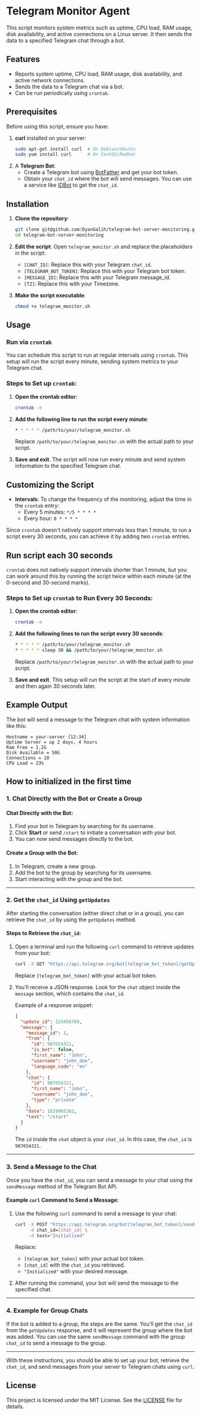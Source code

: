 # Telegram Monitor Agent

This script monitors system metrics such as uptime, CPU load, RAM usage, disk availability, and active connections on a Linux server. It then sends the data to a specified Telegram chat through a bot.

## Features
- Reports system uptime, CPU load, RAM usage, disk availability, and active network connections.
- Sends the data to a Telegram chat via a bot.
- Can be run periodically using `crontab`.

## Prerequisites

Before using this script, ensure you have:
1. **curl** installed on your server:
   ```bash
   sudo apt-get install curl  # On Debian/Ubuntu
   sudo yum install curl      # On CentOS/RedHat
   ```
2. A **Telegram Bot**:
    - Create a Telegram bot using [BotFather](https://core.telegram.org/bots#botfather) and get your bot token.
    - Obtain your `chat_id` where the bot will send messages. You can use a service like [IDBot](https://telegram.me/myidbot) to get the `chat_id`.

## Installation

1. **Clone the repository**:
   ```bash
   git clone git@github.com:DyanGalih/telegram-bot-server-monitoring.git
   cd telegram-bot-server-monitoring
   ```

2. **Edit the script**:
   Open `telegram_monitor.sh` and replace the placeholders in the script:
    - `[CHAT_ID]`: Replace this with your Telegram `chat_id`.
    - `[TELEGRAM_BOT_TOKEN]`: Replace this with your Telegram bot token.
    - `[MESSAGE_ID]`: Replace this with your Telegram message_id.
    - `[TZ]`: Replace this with your Timezone.

3. **Make the script executable**:
   ```bash
   chmod +x telegram_monitor.sh
   ```

## Usage

### Run via `crontab`
You can schedule this script to run at regular intervals using `crontab`. This setup will run the script every minute, sending system metrics to your Telegram chat.

### Steps to Set up `crontab`:

1. **Open the crontab editor**:
   ```bash
   crontab -e
   ```

2. **Add the following line to run the script every minute**:
   ```bash
   * * * * * /path/to/your/telegram_monitor.sh
   ```

   Replace `/path/to/your/telegram_monitor.sh` with the actual path to your script.

3. **Save and exit**. The script will now run every minute and send system information to the specified Telegram chat.

## Customizing the Script

- **Intervals**: To change the frequency of the monitoring, adjust the time in the `crontab` entry:
    - Every 5 minutes: `*/5 * * * *`
    - Every hour: `0 * * * *`

Since `crontab` doesn't natively support intervals less than 1 minute, to run a script every 30 seconds, you can achieve it by adding two `crontab` entries.

## Run script each 30 seconds

`crontab` does not natively support intervals shorter than 1 minute, but you can work around this by running the script twice within each minute (at the 0-second and 30-second marks).

### Steps to Set up `crontab` to Run Every 30 Seconds:

1. **Open the crontab editor**:
   ```bash
   crontab -e
   ```

2. **Add the following lines to run the script every 30 seconds**:
   ```bash
   * * * * * /path/to/your/telegram_monitor.sh
   * * * * * sleep 30 && /path/to/your/telegram_monitor.sh
   ```

   Replace `/path/to/your/telegram_monitor.sh` with the actual path to your script.

3. **Save and exit**. This setup will run the script at the start of every minute and then again 30 seconds later.

## Example Output

The bot will send a message to the Telegram chat with system information like this:
```
Hostname = your-server [12:34] 
Uptime Server = up 2 days, 4 hours 
Ram Free = 1.2G 
Disk Available = 50G 
Connections = 10 
CPU Load = 23%
```

## How to initialized in the first time

### 1. Chat Directly with the Bot or Create a Group

#### Chat Directly with the Bot:
1. Find your bot in Telegram by searching for its username.
2. Click **Start** or send `/start` to initiate a conversation with your bot.
3. You can now send messages directly to the bot.

#### Create a Group with the Bot:
1. In Telegram, create a new group.
2. Add the bot to the group by searching for its username.
3. Start interacting with the group and the bot.

---

### 2. Get the `chat_id` Using `getUpdates`

After starting the conversation (either direct chat or in a group), you can retrieve the `chat_id` by using the `getUpdates` method.

#### Steps to Retrieve the `chat_id`:

1. Open a terminal and run the following `curl` command to retrieve updates from your bot:

   ```bash
   curl -X GET "https://api.telegram.org/bot[telegram_bot_token]/getUpdates"
   ```

   Replace `[telegram_bot_token]` with your actual bot token.

2. You’ll receive a JSON response. Look for the `chat` object inside the `message` section, which contains the `chat_id`.

   Example of a response snippet:

   ```json
   {
     "update_id": 123456789,
     "message": {
       "message_id": 1,
       "from": {
         "id": 987654321,
         "is_bot": false,
         "first_name": "John",
         "username": "john_doe",
         "language_code": "en"
       },
       "chat": {
         "id": 987654321,
         "first_name": "John",
         "username": "john_doe",
         "type": "private"
       },
       "date": 1629985262,
       "text": "/start"
     }
   }
   ```

   The `id` inside the `chat` object is your `chat_id`. In this case, the `chat_id` is `987654321`.

---

### 3. Send a Message to the Chat

Once you have the `chat_id`, you can send a message to your chat using the `sendMessage` method of the Telegram Bot API.

#### Example `curl` Command to Send a Message:

1. Use the following `curl` command to send a message to your chat:

   ```bash
   curl -X POST "https://api.telegram.org/bot[telegram_bot_token]/sendMessage" \
        -d chat_id=[chat_id] \
        -d text="Initialized"
   ```

   Replace:
   - `[telegram_bot_token]` with your actual bot token.
   - `[chat_id]` with the `chat_id` you retrieved.
   - `"Initialized"` with your desired message.

2. After running the command, your bot will send the message to the specified chat.

---

### 4. Example for Group Chats

If the bot is added to a group, the steps are the same. You’ll get the `chat_id` from the `getUpdates` response, and it will represent the group where the bot was added. You can use the same `sendMessage` command with the group `chat_id` to send a message to the group.

---

With these instructions, you should be able to set up your bot, retrieve the `chat_id`, and send messages from your server to Telegram chats using `curl`.

## License

This project is licensed under the MIT License. See the [LICENSE](LICENSE) file for details.
